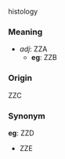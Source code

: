 histology
### Meaning
+ _adj_: ZZA
    + __eg__: ZZB

### Origin

ZZC

### Synonym

__eg__: ZZD

+ ZZE


